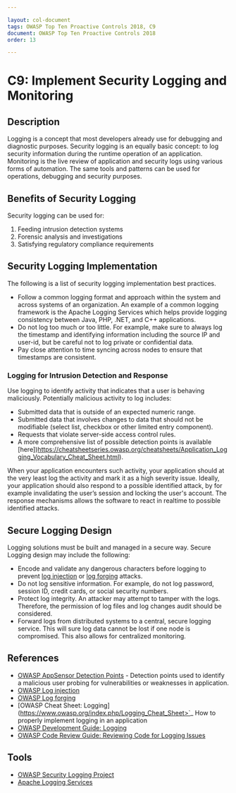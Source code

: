 ```yaml
---

layout: col-document
tags: OWASP Top Ten Proactive Controls 2018, C9
document: OWASP Top Ten Proactive Controls 2018
order: 13

---
```


# C9: Implement Security Logging and Monitoring

## Description
Logging is a concept that most developers already use for debugging and diagnostic purposes. Security logging is an equally basic concept: to log security information during the runtime operation of an application. Monitoring is the live review of application and security logs using various forms of automation. The same tools and patterns can be used for operations, debugging and security purposes.

## Benefits of Security Logging
Security logging can be used for:
1. Feeding intrusion detection systems
2. Forensic analysis and investigations
3. Satisfying regulatory compliance requirements

## Security Logging Implementation
The following is a list of security logging implementation best practices.

* Follow a common logging format and approach within the system and across systems of an organization. An example of a common logging framework is the Apache Logging Services which helps provide logging consistency between Java, PHP, .NET,  and C++ applications.
* Do not log too much or too little. For example, make sure to always log the timestamp and identifying information including the source IP and user-id, but be careful not to log private or confidential data.
* Pay close attention to time syncing across nodes to ensure that timestamps are consistent.


### Logging for Intrusion Detection and Response
Use logging to identify activity that indicates that a user is behaving maliciously. Potentially malicious activity to log includes:

* Submitted data that is outside of an expected numeric range.
* Submitted data that involves changes to data that should not be modifiable (select list, checkbox or other limited entry component).
* Requests that violate server-side access control rules.
* A more comprehensive list of possible detection points is available [here])https://cheatsheetseries.owasp.org/cheatsheets/Application_Logging_Vocabulary_Cheat_Sheet.html).

When your application encounters such activity, your application should at the very least log the activity and mark it as a high severity issue.  Ideally, your application should also respond to a possible identified attack, by for example invalidating the user’s session and locking the user's account. The response mechanisms allows the software to react in realtime to possible identified attacks. 

## Secure Logging Design
Logging solutions must be built and managed in a secure way. Secure Logging design may include the following:

* Encode and validate any dangerous characters before logging to prevent [log injection](https://www.owasp.org/index.php/Log_Injection) or [log forging](https://www.owasp.org/index.php/Log_Forging) attacks.
* Do not log sensitive information. For example, do not log password, session ID, credit cards, or social security numbers.
* Protect log integrity. An attacker may attempt to tamper with the logs. Therefore, the permission of log files and log changes audit should be considered.
* Forward logs from distributed systems to a central, secure logging service. This will sure log data cannot be lost if one node is compromised. This also allows for centralized monitoring.

## References
* [OWASP AppSensor Detection Points](https://www.owasp.org/index.php/AppSensor_DetectionPoints) - Detection points used to identify a malicious user probing for vulnerabilities or weaknesses in application.
* [OWASP Log injection](https://www.owasp.org/index.php/Log_Injection)
* [OWASP Log forging](https://www.owasp.org/index.php/Log_Forging)
* [OWASP Cheat Sheet: Logging](https://www.owasp.org/index.php/Logging_Cheat_Sheet>`_ How to properly implement logging in an application 
* [OWASP Development Guide: Logging](https://www.owasp.org/index.php/Error_Handling,_Auditing_and_Logging#Logging)
* [OWASP Code Review Guide: Reviewing Code for Logging Issues](https://www.owasp.org/index.php/Reviewing_Code_for_Logging_Issues)

## Tools
* [OWASP Security Logging Project](https://www.owasp.org/index.php/OWASP_Security_Logging_Project)
* [Apache Logging Services](https://logging.apache.org/)
